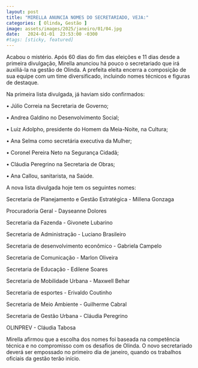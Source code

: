 ```yaml
---
layout: post
title: "MIRELLA ANUNCIA NOMES DO SECRETARIADO, VEJA:"
categories: [ Olinda, Gestão ]
image: assets/images/2025/janeiro/01/04.jpg
date:   2024-01-01  23:53:00 -0300
#tags: [sticky, featured]
---
```

Acabou o mistério. Após 60 dias do fim das eleições e 11 dias desde a primeira divulgação, Mirella anunciou há pouco o secretariado que irá auxiliá-la na gestão de Olinda. A prefeita eleita encerra a composição de sua equipe com um time diversificado, incluindo nomes técnicos e figuras de destaque.

Na primeira lista divulgada, já haviam sido confirmados:

• Júlio Correia na Secretaria de Governo;

• Andrea Galdino no Desenvolvimento Social;

• Luiz Adolpho, presidente do Homem da Meia-Noite, na Cultura;

• Ana Selma como secretária executiva da Mulher;

• Coronel Pereira Neto na Segurança Cidadã;

• Cláudia Peregrino na Secretaria de Obras;

• Ana Callou, sanitarista, na Saúde.

A nova lista divulgada hoje tem os seguintes nomes:

Secretaria de Planejamento e Gestão Estratégica - Millena Gonzaga

Procuradoria Geral - Dayseanne Dolores

Secretaria da Fazenda - Givonete Lubarino

Secretaria de Administração - Luciano Brasileiro

Secretaria de desenvolvimento econômico - Gabriela Campelo

Secretaria de Comunicação - Marlon Oliveira

Secretaria de Educação - Edilene Soares

Secretaria de Mobilidade Urbana - Maxwell Behar

Secretaria de esportes - Erivaldo Coutinho

Secretaria de Meio Ambiente - Guilherme Cabral

Secretaria de Gestão Urbana - Cláudia Peregrino

OLINPREV - Cláudia Tabosa

Mirella afirmou que a escolha dos nomes foi baseada na competência técnica e no compromisso com os desafios de Olinda. O novo secretariado deverá ser empossado no primeiro dia de janeiro, quando os trabalhos oficiais da gestão terão início.